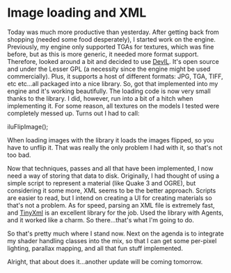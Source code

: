 # Image loading and XML


Today was much more productive than yesterday. After getting back from shopping (needed some food desperately), I started work on the engine. Previously, my engine only supported TGAs for textures, which was fine before, but as this is more generic, it needed more format support. Therefore, looked around a bit and decided to use [DevIL](http://openil.sourceforge.net/). It's open source and under the Lesser GPL (a necessity since the engine might be used commercially). Plus, it supports a host of different formats: JPG, TGA, TIFF, etc etc...all packaged into a nice library. So, got that implemented into my engine and it's working beautifully. The loading code is now very small thanks to the library. I did, however, run into a bit of a hitch when implementing it. For some reason, all textures on the models I tested were completely messed up. Turns out I had to call:

iluFlipImage();

When loading images with the library it loads the images flipped, so you have to unflip it. That was really the only problem I had with it, so that's not too bad.

Now that techniques, passes and all that have been implemented, I now need a way of storing that data to disk. Originally, I had thought of using a simple script to represent a material (like Quake 3 and OGRE), but considering it some more, XML seems to be the better approach. Scripts are easier to read, but I intend on creating a UI for creating materials so that's not a problem. As for speed, parsing an XML file is extremely fast, and [TinyXml](http://www.grinninglizard.com/tinyxml/) is an excellent library for the job. Used the library with Agents, and it worked like a charm. So there...that's what I'm going to do.

So that's pretty much where I stand now. Next on the agenda is to integrate my shader handling classes into the mix, so that I can get some per-pixel lighting, parallax mapping, and all that fun stuff implemented.

Alright, that about does it...another update will be coming tomorrow.

